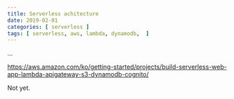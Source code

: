 ```yaml
---
title: Serverless achitecture
date: 2019-02-01
categories: [ serverless ]
tags: [ serverless, aws, lambda, dynamodb,  ]
---
```


...

<!-- more -->

https://aws.amazon.com/ko/getting-started/projects/build-serverless-web-app-lambda-apigateway-s3-dynamodb-cognito/

Not yet.